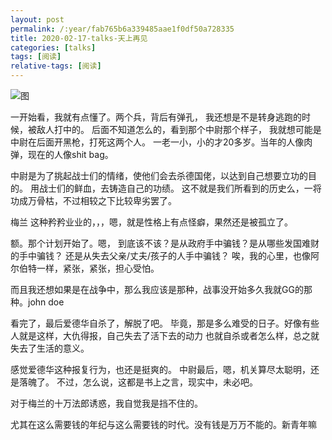 ```yaml
---
layout: post
permalink: /:year/fab765b6a339485aae1f0df50a728335
title: 2020-02-17-talks-天上再见
categories: [talks]
tags: [阅读]
relative-tags: [阅读]
---
```


![图](https://gitee.com/linxingyang/at-2020-10-02-image/raw/master/image/T-talks/image/2020/books/tszj.jpg)


一开始看，我就有点懂了。两个兵，背后有弹孔，
我还想是不是转身逃跑的时候，被敌人打中的。
后面不知道怎么的，看到那个中尉那个样子，
我就想可能是中尉在后面开黑枪，打死这两个人。
一老一小，小的才20多岁。当年的人像肉弹，现在的人像shit bag。


中尉是为了挑起战士们的情绪，使他们会去杀德国佬，以达到自己想要立功的目的。
用战士们的鲜血，去铸造自己的功绩。
这不就是我们所看到的历史么，一将功成万骨枯，不过相较之下比较卑劣罢了。

梅兰 这种矜矜业业的，，，嗯，就是性格上有点怪癖，果然还是被孤立了。

额。那个计划开始了。嗯，
到底该不该？是从政府手中骗钱？是从哪些发国难财的手中骗钱？
还是从失去父亲/丈夫/孩子的人手中骗钱？
唉，我的心里，也像阿尔伯特一样，紧张，紧张，担心受怕。

而且我还想如果是在战争中，那么我应该是那种，战事没开始多久我就GG的那种。john doe


看完了，最后爱德华自杀了，解脱了吧。
毕竟，那是多么难受的日子。好像有些人就是这样，大仇得报，自己失去了活下去的动力
也就自杀或者怎么样，总之就失去了生活的意义。


感觉爱德华这种报复行为，也还是挺爽的。
中尉最后，嗯，机关算尽太聪明，还是落魄了。
不过，怎么说，这都是书上之言，现实中，未必吧。

对于梅兰的十万法郎诱惑，我自觉我是挡不住的。

尤其在这么需要钱的年纪与这么需要钱的时代。没有钱是万万不能的。新青年嘛

